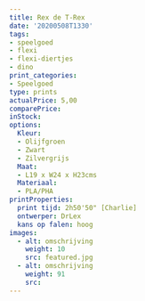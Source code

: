 ```yaml
---
title: Rex de T-Rex
date: '20200508T1330'
tags:
- speelgoed
- flexi
- flexi-diertjes
- dino
print_categories:
- Speelgoed
type: prints
actualPrice: 5,00
comparePrice: 
inStock: 
options:
  Kleur:
  - Olijfgroen
  - Zwart
  - Zilvergrijs
  Maat:
  - L19 x W24 x H23cms
  Materiaal:
  - PLA/PHA
printProperties:
  print tijd: 2h50'50" [Charlie]
  ontwerper: DrLex
  kans op falen: hoog
images:
  - alt: omschrijving
    weight: 10
    src: featured.jpg
  - alt: omschrijving
    weight: 91 
    src: 
---
```



